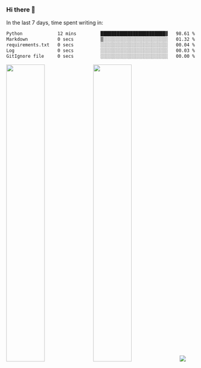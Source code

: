 ### Hi there 👋

In the last 7 days, time spent writing in:

<!--START_SECTION:waka-->

```txt
Python             12 mins         ████████████████████████▓   98.61 %
Markdown           0 secs          ▒░░░░░░░░░░░░░░░░░░░░░░░░   01.32 %
requirements.txt   0 secs          ░░░░░░░░░░░░░░░░░░░░░░░░░   00.04 %
Log                0 secs          ░░░░░░░░░░░░░░░░░░░░░░░░░   00.03 %
GitIgnore file     0 secs          ░░░░░░░░░░░░░░░░░░░░░░░░░   00.00 %
```

<!--END_SECTION:waka-->

<img src="https://wakatime.com/share/@jimtje/5d0c92de-08f8-4a72-8f2f-6a9693d1e318.svg" width=45% height=45%> <img src="https://wakatime.com/share/@jimtje/501498ae-bda5-4da7-a89d-b40bcdd5556d.svg" width=45% height=45%>
![](https://hit.yhype.me/github/profile?user_id=43537315)
